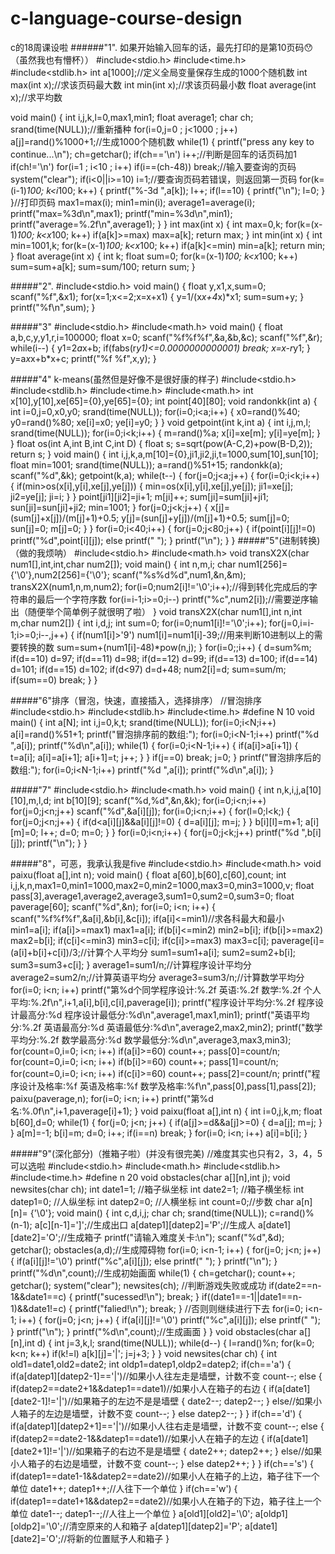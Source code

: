 # c-language-course-design
c的18周课设啦
   ######"1". 如果开始输入回车的话，最先打印的是第10页码😯（虽然我也有懵杯））
#include<stdio.h>
#include<time.h>
#include<stdlib.h>
int a[1000];//定义全局变量保存生成的1000个随机数
int max(int x);//求该页码最大数
int min(int x);//求该页码最小数
float average(int x);//求平均数

void main()
{
    int i,j,k,l=0,max1,min1;
    float average1;
    char ch;
    srand(time(NULL));//重新播种
    for(i=0,j=0 ; j<1000 ; j++)
        a[j]=rand()%1000+1;//生成1000个随机数
    while(1)
    {
        printf("press any key to continue...\n");
        ch=getchar();
        if(ch=='\n')
            i++;//判断是回车的话页码加1
        if(ch!='\n')
            for(i=1 ; i<10 ; i++)
                if(i==(ch-48))
                    break;//输入要查询的页码
        system("clear");
        if(i<0||i>=10)
            i=1;//要查询页码若错误，则返回第一页码
        for(k=(i-1)*100; k<i*100; k++)
        {
            printf("%-3d ",a[k]);
            l++;
            if(l==10)
            {
                printf("\n");
                l=0;
            }
        }//打印页码
        max1=max(i);
        min1=min(i);
        average1=average(i);
        printf("max=%3d\n",max1);
        printf("min=%3d\n",min1);
        printf("average=%.2f\n",average1);
    }
}
int max(int x)
{
    int max=0,k;
    for(k=(x-1)*100; k<x*100; k++)
        if(a[k]>=max)
            max=a[k];
    return max;
}
int min(int x)
{
    int min=1001,k;
    for(k=(x-1)*100; k<x*100; k++)
        if(a[k]<=min)
            min=a[k];
    return min;
}
float average(int x)
{
    int k;
    float sum=0;
    for(k=(x-1)*100; k<x*100; k++)
        sum=sum+a[k];
    sum=sum/100;
    return sum;
}


  #####"2".
#include<stdio.h>
void main()
{
    float y,x1,x,sum=0;
    scanf("%f",&x1);
    for(x=1;x<=2;x=x+x1)
    {
        y=1/(x*x+4*x)*x1;
        sum=sum+y;
    }
    printf("%f\n",sum);
}

  #####"3"
#include<stdio.h>
#include<math.h>
void main()
{
    float a,b,c,y,y1,r,i=100000;
    float x=0;
    scanf("%f%f%f",&a,&b,&c);
    scanf("%f",&r);
    while(i--)
    {
        y1=2*a*x+b;
        if(fabs(r*y1)<=0.0000000000001)
        break;
        x=x-r*y1;
    }
    y=a*x*x+b*x+c;
    printf("%f %f",x,y);
}

  #####"4" k-means(虽然但是好像不是很好康的样子)
#include<stdio.h>
#include<stdlib.h>
#include<time.h>
#include<math.h>
int x[10],y[10],xe[65]={0},ye[65]={0};
int point[40][80];
void randonkk(int a)
{
    int i=0,j=0,x0,y0;
    srand(time(NULL));
    for(i=0;i<a;i++)
    {
        x0=rand()%40;
        y0=rand()%80;
        xe[i]=x0;
        ye[i]=y0;
    }
}
void getpoint(int k,int a)
{
    int i,j,m,l;
	srand(time(NULL));
    for(i=0;i<k;i++)
    {
        m=rand()%a;
        x[i]=xe[m];
        y[i]=ye[m];
    }
}
float os(int A,int B,int C,int D)
{
    float s;
    s=sqrt(pow(A-C,2)+pow(B-D,2));
    return s;
}
void main()
{
    int i,j,k,a,m[10]={0},ji1,ji2,ji,t=1000,sum[10],sun[10];
    float min=1001;
    srand(time(NULL));
    a=rand()%51+15;
    randonkk(a);
    scanf("%d",&k);
    getpoint(k,a);
    while(t--)
    {
    for(j=0;j<a;j++)
    {
        for(i=0;i<k;i++)
        {
        if(min>os(x[i],y[i],xe[j],ye[j]))
        {
            min=os(x[i],y[i],xe[j],ye[j]);
            ji1=xe[j];
            ji2=ye[j];
            ji=i;
        }
        }
        point[ji1][ji2]=ji+1;
        m[ji]++;
        sum[ji]=sum[ji]+ji1;
        sun[ji]=sun[ji]+ji2;
        min=1001;
    }
    for(j=0;j<k;j++)
    {
        x[j]=(sum[j]+x[j])/(m[j]+1)+0.5;
        y[j]=(sun[j]+y[j])/(m[j]+1)+0.5;
        sum[j]=0;
        sun[j]=0;
        m[j]=0;
    }
    }
    for(i=0;i<40;i++)
    {
    for(j=0;j<80;j++)
    {
    if(point[i][j]!=0)
    printf("%d",point[i][j]);
    else
    printf(" ");
    }
    printf("\n");
    }
}
  #####"5"(进制转换)（做的我烦呐）
#include<stdio.h>
#include<math.h>
void transX2X(char num1[],int,int,char num2[]);
void main()
{
    int n,m,i;
    char num1[256]={'\0'},num2[256]={'\0'};
    scanf("%s%d%d",num1,&n,&m);
    transX2X(num1,n,m,num2);
    for(i=0;num2[i]!='\0';i++);//得到转化完成后的字符串的最后一个字符序数
    for(i=i-1;i>=0;i--)
    printf("%c",num2[i]);//需要逆序输出（随便举个简单例子就很明了啦）
}
void transX2X(char num1[],int n,int m,char num2[])
{
    int i,d,j;
    int sum=0;
    for(i=0;num1[i]!='\0';i++);
    for(j=0,i=i-1;i>=0;i--,j++)
    {
        if(num1[i]>'9')
        num1[i]=num1[i]-39;//用来判断10进制以上的需要转换的数
        sum=sum+(num1[i]-48)*pow(n,j);
    }
    for(i=0;;i++)
    {
        d=sum%m;
        if(d==10)
        d=97;
        if(d==11)
        d=98;
        if(d==12)
        d=99;
        if(d==13)
        d=100;
        if(d==14)
        d=101;
        if(d==15)
        d=102;
        if(d<97)
        d=d+48;
        num2[i]=d;
        sum=sum/m;
        if(sum==0)
        break;
    }
}

 #####"6"排序（冒泡，快速，直接插入，选择排序）
//冒泡排序
#include<stdio.h>
#include<stdlib.h>
#include<time.h>
#define N 10
void main()
{
    int a[N];
    int i,j=0,k,t;
    srand(time(NULL));
    for(i=0;i<N;i++)
    a[i]=rand()%51+1;
    printf("冒泡排序前的数组:");
    for(i=0;i<N-1;i++)
    printf("%d ",a[i]);
    printf("%d\n",a[i]);
    while(1)
    {
    for(i=0;i<N-1;i++)
    {
    if(a[i]>a[i+1])
    {
        t=a[i];
        a[i]=a[i+1];
        a[i+1]=t;
        j++;
    }
    }
    if(j==0)
    break;
    j=0;
    }
    printf("冒泡排序后的数组:");
    for(i=0;i<N-1;i++)
    printf("%d ",a[i]);
    printf("%d\n",a[i]);
}

  #####"7"
#include<stdio.h>
#include<math.h> 
void main()
{
    int n,k,i,j,a[10][10],m,l,d;
    int b[10][9];
    scanf("%d,%d",&n,&k);
    for(i=0;i<n;i++)
    for(j=0;j<n;j++)
    scanf("%d",&a[i][j]);
    for(i=0;i<n;i++)
    {
        for(l=0;l<k;)
        {
        for(j=0;j<n;j++)
        {
            if(d<a[i][j]&&a[i][j]!=0)
            {
                d=a[i][j];
                m=j;
            }
        }
        b[i][l]=m+1;
        a[i][m]=0;
        l++;
        d=0;
        m=0;
        }
    }
    for(i=0;i<n;i++)
    {
    for(j=0;j<k;j++)
    printf("%d ",b[i][j]);
    printf("\n");
    }
}

  #####"8"，可恶，我承认我是five
#include<stdio.h>
#include<math.h>
void paixu(float a[],int n);
void main()
{
    float a[60],b[60],c[60],count;
    int i,j,k,n,max1=0,min1=1000,max2=0,min2=1000,max3=0,min3=1000,v;
    float pass[3],average1,average2,average3,sum1=0,sum2=0,sum3=0;
    float paverage[60];
    scanf("%d",&n);
    for(i=0; i<n; i++)
    {
        scanf("%f%f%f",&a[i],&b[i],&c[i]);
        if(a[i]<=min1)//求各科最大和最小
            min1=a[i];
        if(a[i]>=max1)
            max1=a[i];
        if(b[i]<=min2)
            min2=b[i];
        if(b[i]>=max2)
            max2=b[i];
        if(c[i]<=min3)
            min3=c[i];
        if(c[i]>=max3)
            max3=c[i];
        paverage[i]=(a[i]+b[i]+c[i])/3;//计算个人平均分
        sum1=sum1+a[i];
        sum2=sum2+b[i];
        sum3=sum3+c[i];
    }
    average1=sum1/n;//计算程序设计平均分
    average2=sum2/n;//计算英语平均分
    average3=sum3/n;//计算数学平均分
    for(i=0; i<n; i++)
        printf("第%d个同学程序设计:%.2f 英语:%.2f 数学:%.2f 个人平均:%.2f\n",i+1,a[i],b[i],c[i],paverage[i]);
    printf("程序设计平均分:%.2f 程序设计最高分:%d 程序设计最低分:%d\n",average1,max1,min1);
    printf("英语平均分:%.2f 英语最高分:%d 英语最低分:%d\n",average2,max2,min2);
    printf("数学平均分:%.2f 数学最高分:%d 数学最低分:%d\n",average3,max3,min3);
    for(count=0,i=0; i<n; i++)
        if(a[i]>=60)
            count++;
    pass[0]=count/n;
    for(count=0,i=0; i<n; i++)
        if(b[i]>=60)
            count++;
    pass[1]=count/n;
    for(count=0,i=0; i<n; i++)
        if(c[i]>=60)
            count++;
    pass[2]=count/n;
    printf("程序设计及格率:%f 英语及格率:%f 数学及格率:%f\n",pass[0],pass[1],pass[2]);
    paixu(paverage,n);
    for(i=0; i<n; i++)
        printf("第%d名:%.0f\n",i+1,paverage[i]+1);
}
void paixu(float a[],int n)
{
    int i=0,j,k,m;
    float b[60],d=0;
    while(1)
    {
        for(j=0; j<n; j++)
        {
            if(a[j]>=d&&a[j]>=0)
            {
                d=a[j];
                m=j;
            }
        }
        a[m]=-1;
        b[i]=m;
        d=0;
        i++;
        if(i==n)
            break;
    }
    for(i=0; i<n; i++)
        a[i]=b[i];
}

  #####"9"(深化部分)（推箱子啦）(并没有很完美)
//难度其实也只有2，3，4，5可以选啦
#include<stdio.h>
#include<math.h>
#include<stdlib.h>
#include<time.h>
#define n 20
void obstacles(char a[][n],int j);
void newsites(char ch);
int date1=1; //箱子纵坐标
int date2=1; //箱子横坐标
int datep1=0; //人纵坐标
int datep2=0; //人横坐标
int count=0;//步数
char a[n][n]= {'\0'};
void main()
{
    int c,d,i,j;
    char ch;
    srand(time(NULL));
    c=rand()%(n-1);
    a[c][n-1]=']';//生成出口
    a[datep1][datep2]='P';//生成人
    a[date1][date2]='O';//生成箱子
    printf("请输入难度关卡:\n");
    scanf("%d",&d);
    getchar();
    obstacles(a,d);//生成障碍物
    for(i=0; i<n-1; i++)
    {
        for(j=0; j<n; j++)
        {
                if(a[i][j]!='\0')
                printf("%c",a[i][j]);
                else
                printf(" ");
        }
        printf("\n");
    }
    printf("%d\n",count);//生成初始画面
    while(1)
    {
        ch=getchar();
        count++;
        getchar();
        system("clear");
        newsites(ch);
        //判断游戏失败或成功
        if(date2==n-1&&date1==c)
        {
            printf("sucessed!\n");
            break;
        }
        if((date1==-1||date1==n-1)&&date1!=c)
        {
            printf("falied!\n");
            break;
        }
        //否则则继续进行下去
        for(i=0; i<n-1; i++)
        {
            for(j=0; j<n; j++)
            {
                if(a[i][j]!='\0')
                    printf("%c",a[i][j]);
                else
                    printf(" ");
            }
            printf("\n");
        }
        printf("%d\n",count);//生成画面
    }
}
void obstacles(char a[][n],int d)
{
    int j=3,k,l;
    srand(time(NULL));
    while(d--)
    {
        l=rand()%n;
            for(k=0; k<n; k++)
                if(k!=l)
                    a[k][j]='|';
        j=j+3;
    }
}
void newsites(char ch)
{
    int old1=date1,old2=date2;
    int oldp1=datep1,oldp2=datep2;
    if(ch=='a')
    {
        if(a[datep1][datep2-1]=='|')//如果小人往左走是墙壁，计数不变
        count--;
        else
        {
        if(datep2==date2+1&&datep1==date1)//如果小人在箱子的右边
        {
            if(a[date1][date2-1]!='|')//如果箱子的左边不是是墙壁
            {
                date2--;
                datep2--;
            }
            else//如果小人箱子的左边是墙壁，计数不变
            count--;
        }
        else
        datep2--;
        }
    }
    if(ch=='d')
    {
        if(a[datep1][datep2+1]=='|')//如果小人往右走是墙壁，计数不变
        count--;
        else
        {
        if(datep2==date2-1&&datep1==date1)//如果小人在箱子的左边
        {
            if(a[date1][date2+1]!='|')//如果箱子的右边不是是墙壁
            {
                date2++;
                datep2++;
            }
            else//如果小人箱子的右边是墙壁，计数不变
            count--;
        }
        else
        datep2++;
        }
    }
    if(ch=='s')
    {
        if(datep1==date1-1&&datep2==date2)//如果小人在箱子的上边，箱子往下一个单位
            date1++;
        datep1++;//人往下一个单位
    }
    if(ch=='w')
    {
        if(datep1==date1+1&&datep2==date2)//如果小人在箱子的下边，箱子往上一个单位
            date1--;
        datep1--;//人往上一个单位
    }
    a[old1][old2]='\0';
    a[oldp1][oldp2]='\0';//清空原来的人和箱子
    a[datep1][datep2]='P';
    a[date1][date2]='O';//将新的位置赋予人和箱子
}
